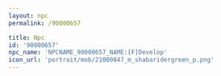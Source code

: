```yaml
---
layout: npc
permalink: /90000657

title: Npc
id: '90000657'
npc_name: 'NPCNAME_90000657_NAME:[F]Develop'
icon_url: 'portrait/mob/21000847_m_shabaridergreen_p.png'
---
```

